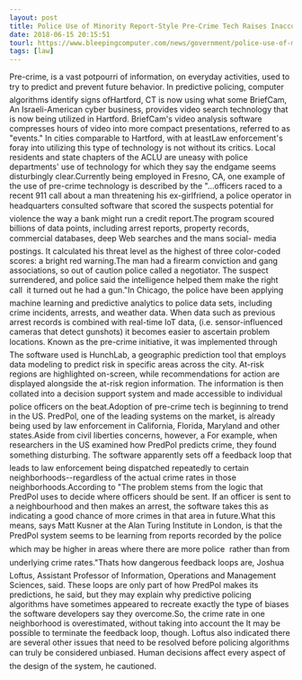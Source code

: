 ```yaml
---
layout: post
title: Police Use of Minority Report-Style Pre-Crime Tech Raises Inaccuracy Concerns
date: 2018-06-15 20:15:51
tourl: https://www.bleepingcomputer.com/news/government/police-use-of-minority-report-style-pre-crime-tech-raises-inaccuracy-concerns/
tags: [law]
---
```

Pre-crime, is a vast potpourri of information, on everyday activities, used to try to predict and prevent future behavior. In predictive policing, computer algorithms identify signs ofHartford, CT is now using what some BriefCam, An Israeli-American cyber business, provides video search technology that is now being utilized in Hartford. BriefCam's video analysis software compresses hours of video into more compact presentations, referred to as "events." In cities comparable to Hartford, with at leastLaw enforcement's foray into utilizing this type of technology is not without its critics. Local residents and state chapters of the ACLU are uneasy with police departments' use of technology for which they say the endgame seems disturbingly clear.Currently being employed in Fresno, CA, one example of the use of pre-crime technology is described by the "...officers raced to a recent 911 call about a man threatening his ex-girlfriend, a police operator in headquarters consulted software that scored the suspects potential for violence the way a bank might run a credit report.The program scoured billions of data points, including arrest reports, property records, commercial databases, deep Web searches and the mans social- media postings. It calculated his threat level as the highest of three color-coded scores: a bright red warning.The man had a firearm conviction and gang associations, so out of caution police called a negotiator. The suspect surrendered, and police said the intelligence helped them make the right call  it turned out he had a gun."In Chicago, the police have been applying machine learning and predictive analytics to police data sets, including crime incidents, arrests, and weather data. When data such as previous arrest records is combined with real-time IoT data, (i.e. sensor-influenced cameras that detect gunshots) it becomes easier to ascertain problem locations. Known as the pre-crime initiative, it was implemented through The software used is HunchLab, a geographic prediction tool that employs data modeling to predict risk in specific areas across the city. At-risk regions are highlighted on-screen, while recommendations for action are displayed alongside the at-risk region information. The information is then collated into a decision support system and made accessible to individual police officers on the beat.Adoption of pre-crime tech is beginning to trend in the US. PredPol, one of the leading systems on the market, is already being used by law enforcement in California, Florida, Maryland and other states.Aside from civil liberties concerns, however, a For example, when researchers in the US examined how PredPol predicts crime, they found something disturbing. The software apparently sets off a feedback loop that leads to law enforcement being dispatched repeatedly to certain neighborhoods--regardless of the actual crime rates in those neighborhoods.According to "The problem stems from the logic that PredPol uses to decide where officers should be sent. If an officer is sent to a neighbourhood and then makes an arrest, the software takes this as indicating a good chance of more crimes in that area in future.What this means, says Matt Kusner at the Alan Turing Institute in London, is that the PredPol system seems to be learning from reports recorded by the police  which may be higher in areas where there are more police  rather than from underlying crime rates."Thats how dangerous feedback loops are, Joshua Loftus, Assistant Professor of Information, Operations and Management Sciences, said. These loops are only part of how PredPol makes its predictions, he said, but they may explain why predictive policing algorithms have sometimes appeared to recreate exactly the type of biases the software developers say they overcome.So, the crime rate in one neighborhood is overestimated, without taking into account the It may be possible to terminate the feedback loop, though. Loftus also indicated there are several other issues that need to be resolved before policing algorithms can truly be considered unbiased. Human decisions affect every aspect of the design of the system, he cautioned.